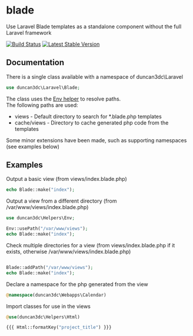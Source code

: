 blade
=====

Use Laravel Blade templates as a standalone component without the full Laravel framework

[![Build Status](https://travis-ci.org/duncan3dc/blade.svg?branch=master)](https://travis-ci.org/duncan3dc/blade)
[![Latest Stable Version](https://poser.pugx.org/duncan3dc/blade/version.svg)](https://packagist.org/packages/duncan3dc/blade)


Documentation
-------------

There is a single class available with a namespace of duncan3dc\Laravel
```php
use duncan3dc\Laravel\Blade;
```

The class uses the [Env helper](https://github.com/duncan3dc/php-helpers) to resolve paths.  
The following paths are used:
* views - Default directory to search for *.blade.php templates
* cache/views - Directory to cache generated php code from the templates

Some minor extensions have been made, such as supporting namespaces (see examples below)


Examples
--------

Output a basic view (from views/index.blade.php)
```php
echo Blade::make("index");
```


Output a view from a different directory (from /var/www/views/index.blade.php)
```php
use duncan3dc\Helpers\Env;

Env::usePath("/var/www/views");
echo Blade::make("index");
```


Check multiple directories for a view (from views/index.blade.php if it exists, otherwise /var/www/views/index.blade.php)
```php

Blade::addPath("/var/www/views");
echo Blade::make("index");
```


Declare a namespace for the php generated from the view
```php
@namespace(duncan3dc\Webapps\Calendar)
```


Import classes for use in the views
```php
@use(duncan3dc\Helpers\Html)

{{{ Html::formatKey("project_title") }}}
```
